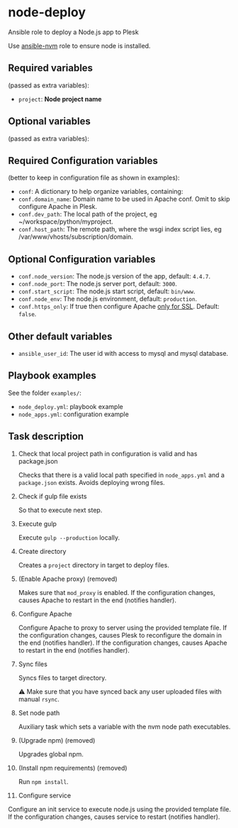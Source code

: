 node-deploy
===========

Ansible role to deploy a Node.js app to Plesk

Use [ansible-nvm](https://github.com/Wtower/ansible-nvm) role to ensure node is installed. 

Required variables 
------------------

(passed as extra variables):

- `project`: **Node project name**

Optional variables
------------------

(passed as extra variables):


Required Configuration variables 
--------------------------------

(better to keep in configuration file as shown in examples):

- `conf`: A dictionary to help organize variables, containing:
- `conf.domain_name`: Domain name to be used in Apache conf. Omit to skip configure Apache in Plesk.
- `conf.dev_path`: The local path of the project, eg ~/workspace/python/myproject.
- `conf.host_path`: The remote path, where the wsgi index script lies, eg /var/www/vhosts/subscription/domain.

Optional Configuration variables
--------------------------------

- `conf.node_version`: The node.js version of the app, default: `4.4.7`.
- `conf.node_port`: The node.js server port, default: `3000`.
- `conf.start_script`: The node.js start script, default: `bin/www`.
- `conf.node_env`: The node.js environment, default: `production`.
- `conf.https_only`: If true then configure Apache 
  [only for SSL](https://github.com/Wtower/ansible-node-deploy/issues/6). Default: `false`.

Other default variables
-----------------------

- `ansible_user_id`: The user id with access to mysql and mysql database.

Playbook examples
-----------------

See the folder `examples/`:

- `node_deploy.yml`: playbook example
- `node_apps.yml`: configuration example

Task description
----------------

1. Check that local project path in configuration is valid and has package.json

   Checks that there is a valid local path specified in `node_apps.yml` and a `package.json` exists.
   Avoids deploying wrong files.

2. Check if gulp file exists

   So that to execute next step.

3. Execute gulp

   Execute `gulp --production` locally.

4. Create directory

   Creates a `project` directory in target to deploy files.

5. (Enable Apache proxy) (removed)

   Makes sure that `mod_proxy` is enabled.
   If the configuration changes, causes Apache to restart in the end (notifies handler).

6. Configure Apache

   Configure Apache to proxy to server using the provided template file.
   If the configuration changes, causes Plesk to reconfigure the domain in the end (notifies handler).
   If the configuration changes, causes Apache to restart in the end (notifies handler).

7. Sync files

   Syncs files to target directory.

   :warning: Make sure that you have synced back any user uploaded files with manual `rsync`. 

8. Set node path

    Auxiliary task which sets a variable with the nvm node path executables.

9. (Upgrade npm) (removed)

   Upgrades global npm.

10. (Install npm requirements) (removed)

    Run `npm install`.

12. Configure service

   Configure an init service to execute node.js using the provided template file.
   If the configuration changes, causes service to restart (notifies handler).
